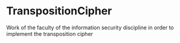 # TranspositionCipher
Work of the faculty of the information security discipline in order to implement the transposition cipher
